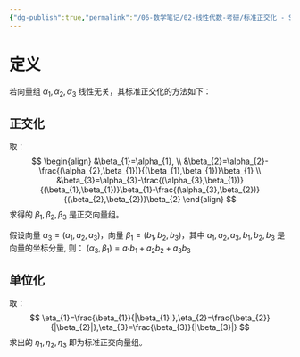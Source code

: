 ```yaml
---
{"dg-publish":true,"permalink":"/06-数学笔记/02-线性代数-考研/标准正交化 - Schmidt 正交化/","tags":["personal/blog","线性代数/向量"]}
---
```


# 定义
若向量组 $\displaystyle \alpha_{1},\alpha_{2},\alpha_{3}$ 线性无关，其标准正交化的方法如下：

## 正交化
取：
$$
\begin{align}
&\beta_{1}=\alpha_{1}, \\
&\beta_{2}=\alpha_{2}-\frac{(\alpha_{2},\beta_{1})}{(\beta_{1},\beta_{1})}\beta_{1} \\
&\beta_{3}=\alpha_{3}-\frac{(\alpha_{3},\beta_{1})}{(\beta_{1},\beta_{1})}\beta_{1}-\frac{(\alpha_{3},\beta_{2})}{(\beta_{2},\beta_{2})}\beta_{2}
\end{align}
$$
求得的 $\displaystyle \beta_{1},\beta_{2},\beta_{3}$ 是正交向量组。

假设向量 $\alpha_{3} = (a_1, a_2, a_3)$，向量 $\beta_{1} = (b_1, b_2, b_3)$，其中 $a_1, a_2, a_3, b_1, b_2, b_3$ 是向量的坐标分量, 则：
$\displaystyle (\alpha_{3},\beta_{1}) = a_1b_1 + a_2b_2 + a_3b_3$


## 单位化
取：
$$
\eta_{1}=\frac{\beta_{1}}{|\beta_{1}|},\eta_{2}=\frac{\beta_{2}}{|\beta_{2}|},\eta_{3}=\frac{\beta_{3}}{|\beta_{3}|}
$$
求出的 $\displaystyle \eta_{1},\eta_{2},\eta_{3}$ 即为标准正交向量组。
